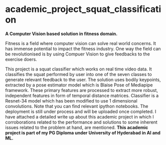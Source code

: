 # academic_project_squat_classification
**A Computer Vision based solution in fitness domain.**

Fitness is a field where computer vision can solve real world concerns. It has immense potential to impact the fitness industry.
One way the field can be revolutionised is by using Compuer Vision to give feedbacks to the exercise doers.

This project is a squat classifier which works on real time video data. It classifies the squat performed by user into one of the seven classes to generate relevant feedback to the user. 
The solution uses bodily keypoints, extracted by a pose estimator model which is Blaise Pose of Mediapipe framework. These primary features are processed to extract more robust, independent features in form of temporal distance matrices. 
Classifier is a Resnet-34 model which has been modified to use 1 dimensional convolutions.
Note that you can find relevant ipython notebooks.
The deployment is still under process and will be uploaded once completed.
I have attached a detailed write up about this academic project in which I corroborations related to the performance and solutions to some inherent issues related to the 
problem at hand, are mentioned.
**This academic project is part of my PG Diploma under University of Hyderabad in AI and ML.**
